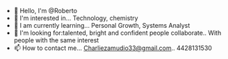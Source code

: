 - 👋 Hello, I'm @Roberto
- 👀 I'm interested in... Technology, chemistry
- 🌱 I am currently learning... Personal Growth, Systems Analyst
- 💞️ I'm looking for:talented, bright and confident people
collaborate.. With people with the same interest
- 📫 How to contact me... Charliezamudio33@gmail.com.. 4428131530

<!---
Robertotsky/Robertotsky is a ✨ special ✨ repository because its `README.md` (this file) appears on its GitHub profile.
You can click the Preview link to see the changes.
--->
